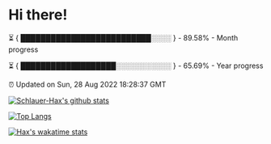 # Hi there!

⏳ { ██████████████████████████░░░░ } - 89.58% - Month progress

⏳ { ███████████████████░░░░░░░░░░░ } - 65.69% - Year progress

⏰ Updated on Sun, 28 Aug 2022 18:28:37 GMT


[![Schlauer-Hax's github stats](https://github-readme-stats.vercel.app/api?username=Schlauer-Hax&show_icons=true&theme=dark&count_private=true)](https://github.com/Schlauer-Hax)


[![Top Langs](https://github-readme-stats.vercel.app/api/top-langs/?username=Schlauer-Hax&layout=compact&theme=dark)](https://github.com/Schlauer-Hax?tab=repositories)


[![Hax's wakatime stats](https://github-readme-stats.vercel.app/api/wakatime?username=Hax&theme=dark)](https://wakatime.com/@Hax)

